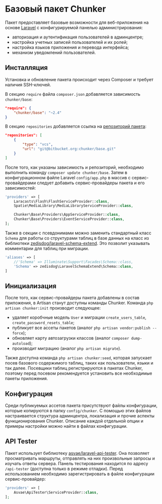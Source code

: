 # Базовый пакет Chunker

Пакет предоставляет базовые возможности для веб-приложения на основе [Laravel](https://laravel.com) с конфигурируемой панелью администрирования:

* авторизация и аутентификация пользователей в админцентре;
* настройка учетных записей пользователей и их ролей;
* настройка языков приложения и перевода интерфейса;
* механизм уведомлений пользователей.

## Инсталляция

Установка и обновление пакета происходит через Composer и требует наличия SSH-ключей.

В секцию `require` файла `composer.json` добавляется зависимость `chunker/base`:

```json
"require": {
	"chunker/base": "~2.4"
}
```

В секцию `repositories` добавляется ссылка на [репозиторий пакета](https://bitbucket.org/chunker/base):

```json
"repositories": [
	{
		"type": "vcs",
		"url": "git@bitbucket.org:chunker/base.git"
	}
]
```

После того, как указаны зависимость и репозиторий, необходимо выполнить команду `composer update chunker/base`. Затем в конфигурационном файле Laravel `config/app.php` в массив с сервис-провайдерами следует добавить сервис-провайдеры пакета и его зависимостей:

```php
'providers' => [
	Laracasts\Flash\FlashServiceProvider::class,
	Spatie\MediaLibrary\MediaLibraryServiceProvider::class,

	Chunker\Base\Providers\AppServiceProvider::class,
	Chunker\Base\Providers\EventServiceProvider::class,
];
```

Также в секции с псевдонимами можно заменить стандартный класс `Schema` для работы со структурами таблиц в базе данных на класс из библиотеки [zedisdog/laravel-schema-extend](https://github.com/zedisdog/laravel-schema-extend). Это позволит указывать комментарии для таблиц при миграции.
 
```php
'aliases' => [
	//'Schema' => Illuminate\Support\Facades\Schema::class,
	'Schema' => zedisdog\LaravelSchemaExtend\Schema::class,
]
```

## Инициализация

После того, как сервис-провайдеры пакета добавлены в состав приложения, в Artisan станут доступны команды Chunker. Команда `php artisan chunker:init` производит следующее:

* удаляет коробчные модель `User` и миграции `create_users_table`, `create_password_resets_table`;
* публикует все ассеты пакетов (аналог `php artisan vendor:publish --force`);
* обновляет карту автозагрузки классов (аналог `composer dump-autoload`);
* производит миграцию (аналог `php artisan migrate`).

Также доступна команда `php artisan chunker:seed`, которая запускает посев базового содержимого таблиц, таких как пользователи, языки и так далее. Посевщики таблиц регистрируются в пакетах Chunker, поэтому перед посевом рекомендуется установить все необходимые пакеты приложения.

## Конфигурация

Среди публикуемых ассетов пакета присутствуют файлы конфигурации, которые копируются в папку `config/chunker`. С помощью этих файлов настраивается структура админцентра, локализация и прочие аспекты функционирования Chunker. Описание каждой отдельной опции и примеры настройки можно найти в файлах конфигурации.

## API Tester

Пакет использует библиотеку [asvae/laravel-api-tester](https://github.com/asvae/laravel-api-tester). Она позволяет просматривать маршруты, отправлять на них произвольные запросы и изучать ответы сервера. Панель тестирования находится по адресу `/api-tester` (доступна только в режиме отладки). Перед использованием необходимо зарегистрировать в файле конфигурации сервис-провайдер:

```php
'providers' => [
	Asvae\ApiTester\ServiceProvider::class,
];
```